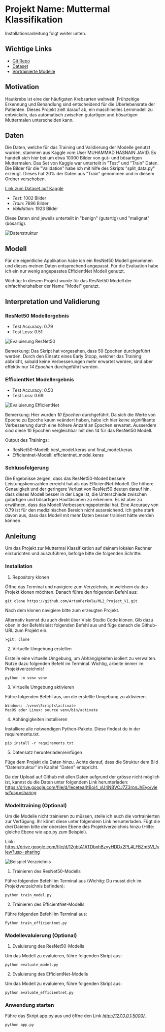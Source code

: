 # Projekt Name: Muttermal Klassifikation

Installationsanleitung folgt weiter unten.

## Wichtige Links

- [Git Repo](https://github.com/ArtanPerkola/ML2_Project_V1)
- [Dataset](https://drive.google.com/file/d/1ecetea4tBoi4_xU4NBVCJ7Z3rpnJhEyo/view?usp=sharing)
- [Vortrainierte Modelle](https://drive.google.com/file/d/12gbtA1ATDbnhBzyyHDDx2PL4LFBZm5VL/view?usp=sharing)

## Motivation

Hautkrebs ist eine der häufigsten Krebsarten weltweit. Frühzeitige Erkennung und Behandlung sind entscheidend für die Überlebensrate der Patienten. Dieses Projekt zielt darauf ab, ein maschinelles Lernmodell zu entwickeln, das automatisch zwischen gutartigen und bösartigen Muttermalen unterscheiden kann.

## Daten

Die Daten, welche für das Training und Validierung der Modelle genutzt wurden, stammen aus Kaggle vom User MUHAMMAD HASNAIN JAVID. Es handelt sich hier bei um etwa 10000 Bilder von gut- und bösartigen Muttermalen. Das Set von Kaggle war unterteilt in "Test" und "Train" Daten. Die Bilder für die "Validation" habe ich mit hilfe des Skripts "split_data.py" erzeugt. Dieses hat 20% der Daten aus "Train" genommen und in diesem Ordner verschoben.

[Link zum Dataset auf Kaggle](https://www.kaggle.com/datasets/hasnainjaved/melanoma-skin-cancer-dataset-of-10000-images)

- *Test*: 1002 Bilder
- *Train*: 7686 Bilder
- *Validation*: 1923 Bilder

Diese Daten sind jeweils unterteilt in "benign" (gutartig) und "malignat" (bösartig).

![Datenstruktur](images/Datenstruktur.png)

## Modell

Für die eigentliche Applikation habe ich ein ResNet50 Modell genommen und dieses meinen Daten entsprechend angepasst. Für die Evaluation habe ich ein nur wenig angepasstes EfficientNet Modell genutzt.

Wichtig: In diesem Projekt wurde für das ResNet50 Modell der einfachheitshalber der Name "Model" genutzt.

## Interpretation und Validierung

### ResNet50 Modellergebnis

- Test Accuracy: 0.79
- Test Loss: 0.51

![Evaluierung ResNet50](images/Evaluierung_ResNet50Modell.png)

Bemerkung: Das Skript hat vorgesehen, dass 50 Epochen durchgeführt werden. Durch den Einsatz eines Early Stopp, welcher das Training abbricht, sobald keine Verbesserungen mehr erwartet werden, sind aber effektiv nur *14 Epochen* durchgeführt worden.

### EfficientNet Modellergebnis

- Test Accuracy: 0.50
- Test Loss: 0.69

![Evaluierung EfficientNet](images/Evaluierung_EfficientnetModell.png)

Bemerkung: Hier wurden *10 Epochen* durchgeführt. Da sich die Werte von Epoche zu Epoche kaum veändert haben, habe ich hier keine siginifikante Verbesserung durch eine höhere Anzahl an Epochen erwartet. Ausserdem sind diese 10 Epochen vergleichbar mit den 14 für das ResNet50 Modell.

Output des Trainings:
- ResNet50-Modell: best_model.keras und final_model.keras
- Efficientnet-Modell: efficientnet_model.keras

### Schlussfolgerung

Die Ergebnisse zeigen, dass das ResNet50-Modell bessere Leistungskennzahlen erreicht hat als das EfficientNet-Modell. Die höhere Genauigkeit und der geringere Verlust von ResNet50 deuten darauf hin, dass dieses Modell besser in der Lage ist, die Unterschiede zwischen gutartigen und bösartigen Hautläsionen zu erkennen.
Es ist aber zu erwähnen, dass das Modell Verbesserungspotential hat. Eine Accuracy von 0.79 ist für den medizinischen Bereich nicht aussreichend. Ich gehe stark davon aus, dass das Modell mit mehr Daten besser trainiert hätte werden können.

## Anleitung

Um das Projekt zur Muttermal Klassifikation auf deinem lokalen Rechner einzurichten und auszuführen, befolge bitte die folgenden Schritte:

### Installation

1. Repository klonen

Öffne das Terminal und navigiere zum Verzeichnis, in welchem du das Projekt klonen möchten. Danach führe den folgenden Befehl aus:
    
    git clone https://github.com/ArtanPerkola/ML2_Project_V1.git

Nach dem klonen navigiere bitte zum erzeugten Projekt.

Alternativ kannst du auch direkt über Visio Studio Code klonen. Gib dazu oben in der Befehlsleist folgenden Befehl aus und füge danach die Github-URL zum Projekt ein.

    >git: clone

2. Virtuelle Umgebung erstellen

Erstelle eine virtuelle Umgebung, um Abhängigkeiten isoliert zu verwalten. Nutze dazu folgenden Befehl im Terminal. Wichtig, arbeite immer im Projektverzeichnis!

    python -m venv venv

3. Virtuelle Umgebung aktivieren

Führe folgenden Befehl aus, um die erstellte Umgebung zu aktivieren.

    Windows: .\venv\Scripts\activate
    MacOS oder Linux: source venv/bin/activate

4. Abhängigkeiten installieren

Installiere alle notwendigen Python-Pakete. Diese findest du in der requirements.txt.

    pip install -r requirements.txt

5. Datensatz herunterladen/einfügen

Füge dem Projekt die Daten hinzu. Achte darauf, dass die Struktur dem Bild "Datenstruktur" im Kapitel "Daten" entspricht.

Da der Upload auf Github mit allen Daten aufgrund der grösse nicht möglich ist, kannst du die Daten unter folgendem Link herunterladen: https://drive.google.com/file/d/1ecetea4tBoi4_xU4NBVCJ7Z3rpnJhEyo/view?usp=sharing 

### Modelltraining (Optional)

Um die Modelle nicht trainieren zu müssen, stelle ich euch die vortrainierten zur Verfügung. Ihr könnt diese unter folgendem Link herunterladen. Fügt die drei Dateien bitte der obersten Ebene des Projektverzeichnis hinzu (Hilfe: gleiche Ebene wie app.py zum Beispiel).

Link: https://drive.google.com/file/d/12gbtA1ATDbnhBzyyHDDx2PL4LFBZm5VL/view?usp=sharing 

![Beispiel Verzeichnis](images/Ordnerstruktur_Keras.png)

1. Trainieren des ResNet50-Modells

Führe folgenden Befehl im Terminal aus (Wichitg: Du musst dich im Projektverzeichnis befinden):

    python train_model.py

2. Trainieren des EfficientNet-Modells

Führe folgenden Befehl im Terminal aus:

    Python train_efficientnet.py

### Modellevaluierung (Optional)

1. Evaluierung des ResNet50-Modells

Um das Modell zu evaluieren, führe folgenden Skript aus:

    python evaluate_model.py

2. Evaluierung des EfficientNet-Modells

Um das Modell zu evaluieren, führe folgenden Skript aus:

    python evaluate_efficientnet.py

### Anwendung starten

Führe das Skript app.py aus und öffne den Link *http://127.0.0.1:5000/*.

    python app.py
